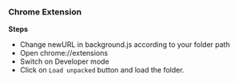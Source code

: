 ### Chrome Extension

**Steps**

- Change newURL in background.js according to your folder path
- Open chrome://extensions
- Switch on Developer mode
- Click on `Load unpacked` button and load the folder.